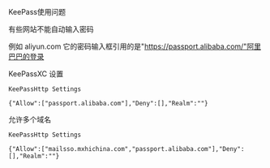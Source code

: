 KeePass使用问题

有些网站不能自动输入密码

例如 aliyun.com
它的密码输入框引用的是"https://passport.alibaba.com/"阿里巴巴的登录

KeePassXC
设置

```
KeePassHttp Settings

{"Allow":["passport.alibaba.com"],"Deny":[],"Realm":""}
```

允许多个域名

```
KeePassHttp Settings

{"Allow":["mailsso.mxhichina.com","passport.alibaba.com"],"Deny":[],"Realm":""}
```